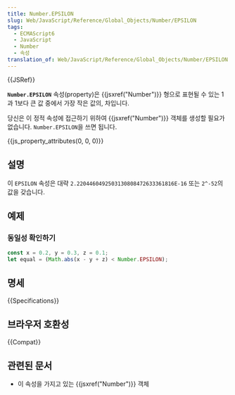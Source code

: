 ```yaml
---
title: Number.EPSILON
slug: Web/JavaScript/Reference/Global_Objects/Number/EPSILON
tags:
  - ECMAScript6
  - JavaScript
  - Number
  - 속성
translation_of: Web/JavaScript/Reference/Global_Objects/Number/EPSILON
---
```

{{JSRef}}

**`Number.EPSILON`** 속성(property)은 {{jsxref("Number")}} 형으로 표현될 수 있는 1과 1보다 큰 값 중에서 가장 작은 값의, 차입니다.

당신은 이 정적 속성에 접근하기 위하여 {{jsxref("Number")}} 객체를 생성할 필요가 없습니다. `Number.EPSILON`을 쓰면 됩니다.

{{js_property_attributes(0, 0, 0)}}

## 설명

이 `EPSILON` 속성은 대략 `2.2204460492503130808472633361816E-16` 또는 `2^-52`의 값을 갖습니다.

## 예제

### 동일성 확인하기

```js
const x = 0.2, y = 0.3, z = 0.1;
let equal = (Math.abs(x - y + z) < Number.EPSILON);
```

## 명세

{{Specifications}}

## 브라우저 호환성

{{Compat}}

## 관련된 문서

- 이 속성을 가지고 있는 {{jsxref("Number")}} 객체
